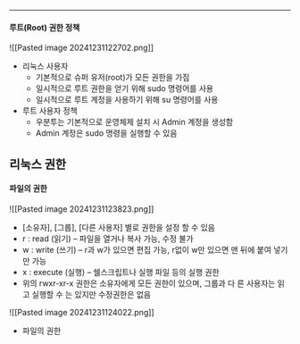 
---
#### 루트(Root) 권한 정책
![[Pasted image 20241231122702.png]]
- 리눅스 사용자 
	- 기본적으로 슈퍼 유저(root)가 모든 권한을 가짐 
	- 일시적으로 루트 권한을 얻기 위해 sudo 명령어를 사용 
	- 일시적으로 루트 계정을 사용하기 위해 su 명령어를 사용 
- 루트 사용자 정책 
	- 우분투는 기본적으로 운영체제 설치 시 Admin 계정을 생성함 
	- Admin 계정은 sudo 명령을 실행할 수 있음
## 리눅스 권한
#### 파일의 권한
![[Pasted image 20241231123823.png]]
-  [소유자], [그룹], [다른 사용자] 별로 권한을 설정 할 수 있음 
- r : read (읽기) – 파일을 열거나 복사 가능, 수정 불가 
- w : write (쓰기) – r과 w가 있으면 편집 가능, r없이 w만 있으면 맨 뒤에 붙여 넣기만 가능 
- x : execute (실행) – 쉘스크립트나 실행 파일 등의 실행 권한
- 위의 rwxr-xr-x 권한은 소유자에게 모든 권한이 있으며, 그룹과 다 른 사용자는 읽고 실행할 수 는 있지만 수정권한은 없음

![[Pasted image 20241231124022.png]]
- 파일의 권한

